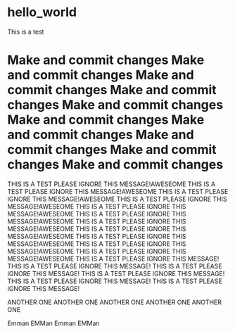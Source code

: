 # hello_world
This is a test 


Make and commit changes
Make and commit changes
Make and commit changes
Make and commit changes
Make and commit changes
Make and commit changes
Make and commit changes
Make and commit changes
Make and commit changes
Make and commit changes
=======
THIS IS A TEST PLEASE IGNORE THIS MESSAGE!AWESEOME
THIS IS A TEST PLEASE IGNORE THIS MESSAGE!AWESEOME
THIS IS A TEST PLEASE IGNORE THIS MESSAGE!AWESEOME
THIS IS A TEST PLEASE IGNORE THIS MESSAGE!AWESEOME
THIS IS A TEST PLEASE IGNORE THIS MESSAGE!AWESEOME
THIS IS A TEST PLEASE IGNORE THIS MESSAGE!AWESEOME
THIS IS A TEST PLEASE IGNORE THIS MESSAGE!AWESEOME
THIS IS A TEST PLEASE IGNORE THIS MESSAGE!AWESEOME
THIS IS A TEST PLEASE IGNORE THIS MESSAGE!AWESEOME
THIS IS A TEST PLEASE IGNORE THIS MESSAGE!AWESEOME
THIS IS A TEST PLEASE IGNORE THIS MESSAGE!AWESEOME
THIS IS A TEST PLEASE IGNORE THIS MESSAGE!
THIS IS A TEST PLEASE IGNORE THIS MESSAGE!
THIS IS A TEST PLEASE IGNORE THIS MESSAGE!
THIS IS A TEST PLEASE IGNORE THIS MESSAGE!
THIS IS A TEST PLEASE IGNORE THIS MESSAGE!
THIS IS A TEST PLEASE IGNORE THIS MESSAGE!

ANOTHER ONE
ANOTHER ONE
ANOTHER ONE
ANOTHER ONE
ANOTHER ONE


Emman EMMan Emman EMMan
